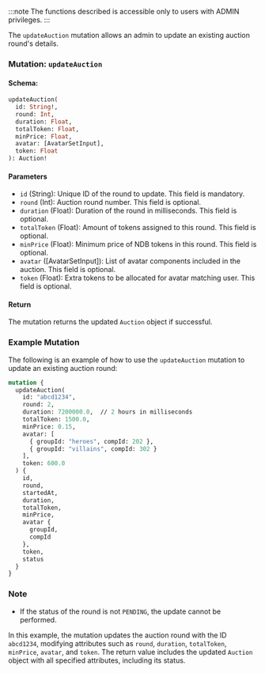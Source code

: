 :::note
The functions described is accessible only to users with ADMIN privileges.
:::

The `updateAuction` mutation allows an admin to update an existing auction round's details. 

### Mutation: `updateAuction`

#### Schema:
```graphql
updateAuction(
  id: String!,
  round: Int, 
  duration: Float,  
  totalToken: Float, 
  minPrice: Float,
  avatar: [AvatarSetInput],
  token: Float
): Auction!
```

#### Parameters

- `id` (String): Unique ID of the round to update. This field is mandatory.
- `round` (Int): Auction round number. This field is optional.
- `duration` (Float): Duration of the round in milliseconds. This field is optional.
- `totalToken` (Float): Amount of tokens assigned to this round. This field is optional.
- `minPrice` (Float): Minimum price of NDB tokens in this round. This field is optional.
- `avatar` ([AvatarSetInput]): List of avatar components included in the auction. This field is optional.
- `token` (Float): Extra tokens to be allocated for avatar matching user. This field is optional.

#### Return

The mutation returns the updated `Auction` object if successful.

### Example Mutation

The following is an example of how to use the `updateAuction` mutation to update an existing auction round:

```graphql
mutation {
  updateAuction(
    id: "abcd1234",
    round: 2,
    duration: 7200000.0,  // 2 hours in milliseconds
    totalToken: 1500.0,
    minPrice: 0.15,
    avatar: [
      { groupId: "heroes", compId: 202 },
      { groupId: "villains", compId: 302 }
    ],
    token: 600.0
  ) {
    id,
    round,
    startedAt,
    duration,
    totalToken,
    minPrice,
    avatar {
      groupId,
      compId
    },
    token,
    status
  }
}
```

### Note

- If the status of the round is not `PENDING`, the update cannot be performed.

In this example, the mutation updates the auction round with the ID `abcd1234`, modifying attributes such as `round`, `duration`, `totalToken`, `minPrice`, `avatar`, and `token`. The return value includes the updated `Auction` object with all specified attributes, including its status.